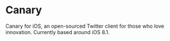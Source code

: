 # Canary
Canary for iOS, an open-sourced Twitter client for those who love innovation. Currently based around iOS 8.1.
